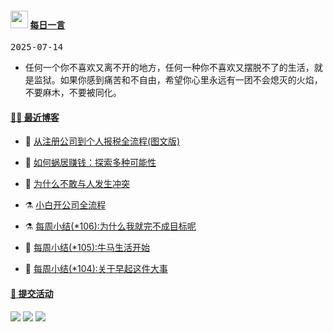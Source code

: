 <!--Start-->
 <h4> <img src="https://emojis.slackmojis.com/emojis/images/1621024394/39092/cat-roll.gif?1621024394" width="28" /> <a href="https://github.com/liugezhou/liugezhou/blob/master/quotations.md"> 每日一言</a></h4>

<kbd>2025-07-14</kbd>

- 任何一个你不喜欢又离不开的地方，任何一种你不喜欢又摆脱不了的生活，就是监狱。如果你感到痛苦和不自由，希望你心里永远有一团不会熄灭的火焰，不要麻木，不要被同化。 

<!--End-->

#### [ 🧑‍💻 最近博客](https://blog.liugezhou.online)
<!-- 
<img align='right' src="https://wiki.eryajf.net/img/dengxia.gif" width="330" /> -->

<!-- BLOG-POST-LIST:START -->
- 🦆 [从注册公司到个人报税全流程&lpar;图文版&rpar;](https://blog.liugezhou.online/20250615-%E5%85%AC%E5%8F%B8%E6%B3%A8%E5%86%8C%E5%85%A8%E6%B5%81%E7%A8%8B/) 

- 🧰 [如何蜗居赚钱：探索多种可能性](https://blog.liugezhou.online/20250318/) 

- 🤩 [为什么不敢与人发生冲突](https://blog.liugezhou.online/202410-107/) 

- ⚗️ [小白开公司全流程](https://blog.liugezhou.online/read005-%E5%B0%8F%E7%99%BD%E5%BC%80%E5%85%AC%E5%8F%B8%E5%85%A8%E6%B5%81%E7%A8%8B/) 

- ⚗️ [每周小结&lpar;*106&rpar;:为什么我就完不成目标呢](https://blog.liugezhou.online/202409-106/) 

- 🌊 [每周小结&lpar;*105&rpar;:牛马生活开始](https://blog.liugezhou.online/202406-No105/) 

- 🧰 [每周小结&lpar;*104&rpar;:关于早起这件大事](https://blog.liugezhou.online/202405-No104/) 
<!-- BLOG-POST-LIST:END -->

<!-- #### [ ✨ 今日前端](https://day.liugezhou.online)
<image src="https://cdn.statically.io/gh/liugezhou/image@master/day/today.png" height="400px"/> -->

#### [ 🧐 提交活动]()

 <!--[![liugezhou's github activity graph](https://github-readme-activity-graph.vercel.app/graph?username=liugezhou&bg_color=040109&color=3b9767&line=4c9e86&point=57d016&area=true&hide_border=true)](https://github.com/ashutosh00710/github-readme-activity-graph)-->
 ![](http://github-profile-summary-cards.vercel.app/api/cards/profile-details?username=liugezhou&theme=algolia)
 ![](http://github-profile-summary-cards.vercel.app/api/cards/stats?username=liugezhou&theme=algolia)
 ![](http://github-profile-summary-cards.vercel.app/api/cards/repos-per-language?username=liugezhou&theme=algolia&exclude=html,lua,shell)

<!--#### [ 📈 数据总览]()
<a href="https://github.com/liugezhou" target="_blank">
  <img alt="数据总览" src="https://denvercoder1-github-readme-stats.vercel.app/api/?username=liugezhou&show_icons=true&count_private=true&theme=react&hide_border=true&bg_color=1F222E&title_color=F85D7F&icon_color=F8D866" height="192px" />
</a>-->



































































































































































































































































































































